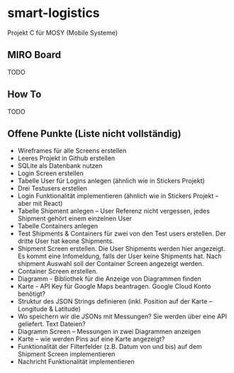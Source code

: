 # smart-logistics
Projekt C für MOSY (Mobile Systeme)

## MIRO Board

TODO

## How To

TODO

## Offene Punkte (Liste nicht vollständig)


-	Wireframes für alle Screens erstellen
-	Leeres Projekt in Github erstellen
-	SQLite als Datenbank nutzen
-	Login Screen erstellen
-	Tabelle User für Logins anlegen (ähnlich wie in Stickers Projekt)
-	Drei Testusers erstellen
-	Login Funktionalität implementieren (ähnlich wie in Stickers Projekt – aber mit React)
-	Tabelle Shipment anlegen – User Referenz nicht vergessen, jedes Shipment gehört einem einzelnen User
-	Tabelle Containers anlegen
-	Test Shipments & Containers für zwei von den Test users erstellen. Der dritte User hat keone Shipments.
-	Shipment Screen erstellen. Die User Shipments werden hier angezeigt. Es kommt eine Infomeldung, falls der User keine Shipments hat. Nach shipment Auswahl soll der Container Screen angezeigt werden.
-	Container Screen erstellen.
-	Diagramm - Bibliothek für die Anzeige von Diagrammen finden
-	Karte - API Key für Google Maps beantragen. Google Cloud Konto benötigt?
-	Struktur des JSON Strings definieren (inkl. Position auf der Karte – Longitude & Latitude)
-	Wo speichern wir die JSONs mit Messungen? Sie werden über eine API geliefert. Text Dateien?
-	Diagramm Screen – Messungen in zwei Diagrammen anzeigen
-	Karte – wie werden Pins auf eine Karte angezeigt?
-	Funktionalität der Filterfelder (z.B. Datum von und bis) auf dem Shipment Screen implementieren
-	Nachricht Funktionalität implementieren
